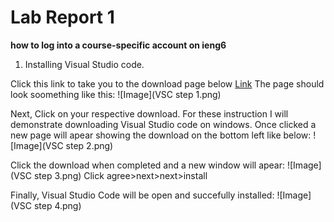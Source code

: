 # Lab Report 1
**how to log into a course-specific account on ieng6**

1. Installing Visual Studio code. 

Click this link to take you to the download page below [Link](https://code.visualstudio.com/download)
The page should look soomething like this:
![Image](VSC step 1.png)

Next, Click on your respective download. For these instruction I will demonstrate downloading Visual Studio code on windows.
Once clicked a new page will apear showing the download on the bottom left like below:
![Image](VSC step 2.png)

Click the download when completed and a new window will apear:
![Image](VSC step 3.png)
Click agree>next>next>install

Finally, Visual Studio Code will be open and succefully installed:
![Image](VSC step 4.png)
